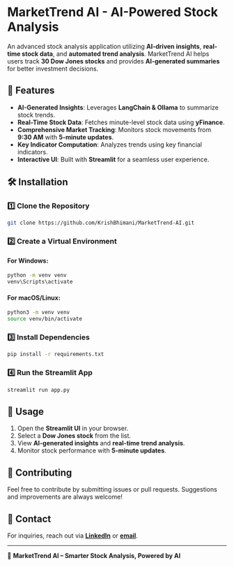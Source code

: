 # MarketTrend AI - AI-Powered Stock Analysis

An advanced stock analysis application utilizing **AI-driven insights**, **real-time stock data**, and **automated trend analysis**. MarketTrend AI helps users track **30 Dow Jones stocks** and provides **AI-generated summaries** for better investment decisions.

## 🚀 Features

- **AI-Generated Insights**: Leverages **LangChain & Ollama** to summarize stock trends.
- **Real-Time Stock Data**: Fetches minute-level stock data using **yFinance**.
- **Comprehensive Market Tracking**: Monitors stock movements from **9:30 AM** with **5-minute updates**.
- **Key Indicator Computation**: Analyzes trends using key financial indicators.
- **Interactive UI**: Built with **Streamlit** for a seamless user experience.

## 🛠️ Installation

### 1️⃣ Clone the Repository

```sh
git clone https://github.com/KrishBhimani/MarketTrend-AI.git
```

### 2️⃣ Create a Virtual Environment

#### For Windows:
```sh
python -m venv venv
venv\Scripts\activate
```

#### For macOS/Linux:
```sh
python3 -m venv venv
source venv/bin/activate
```

### 3️⃣ Install Dependencies

```sh
pip install -r requirements.txt
```

### 4️⃣ Run the Streamlit App

```sh
streamlit run app.py
```

## 📌 Usage

1. Open the **Streamlit UI** in your browser.
2. Select a **Dow Jones stock** from the list.
3. View **AI-generated insights** and **real-time trend analysis**.
4. Monitor stock performance with **5-minute updates**.


## 🤝 Contributing

Feel free to contribute by submitting issues or pull requests. Suggestions and improvements are always welcome!

## 📧 Contact

For inquiries, reach out via **[LinkedIn](https://www.linkedin.com/in/krishbhimani)** or **[email](erkrishbhimani@gmail.com)**.

---

🚀 **MarketTrend AI – Smarter Stock Analysis, Powered by AI**

